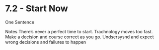 # 7.2 - Start Now

One Sentence

Notes
There’s never a perfect time to start. Trachnology moves too fast. Make a decision and course correct as you go. Undsersysnd and expect wrong decisions and failures to happen 
